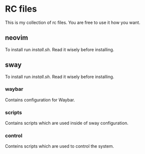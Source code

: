 # RC files
This is my collection of rc files. You are free to use it how you want.

## neovim
To install run *install.sh*. Read it wisely before installing.

## sway
To install run *install.sh*. Read it wisely before installing.

### waybar
Contains configuration for Waybar.

### scripts
Contains scripts which are used inside of sway configuration.

### control
Conteins scripts which are used to control the system.
